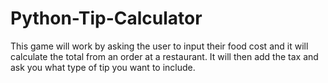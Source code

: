 # Python-Tip-Calculator
This game will work by asking the user to input their food cost and it will calculate the total from an order at a restaurant.  It will then add the tax and ask you what type of tip you want to include.
